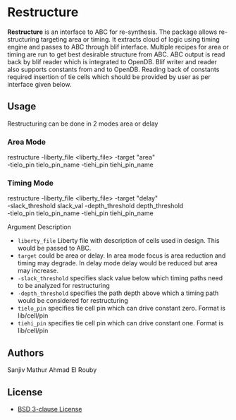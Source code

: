 # Restructure

**Restructure** is an interface to ABC for re-synthesis. The package allows
re-structuring targeting area or timing. It extracts cloud of logic using
timing engine and passes to ABC through blif interface. Multiple recipes
for area or timing are run to get best desirable structure from ABC.
ABC output is read back by blif reader which is integrated to OpenDB.
Blif writer and reader also supports constants from and to OpenDB. Reading
back of constants required insertion of tie cells which should be provided
by user as per interface given below.


## Usage
Restructuring can be done in 2 modes area or delay

### Area Mode
restructure -liberty_file <liberty_file> -target "area" \
        -tielo_pin  tielo_pin_name -tiehi_pin  tiehi_pin_name

### Timing Mode
restructure -liberty_file <liberty_file> -target "delay" \
        -slack_threshold slack_val -depth_threshold depth_threshold\
        -tielo_pin  tielo_pin_name -tiehi_pin  tiehi_pin_name

Argument Description
- ``liberty_file`` Liberty file with description of cells used in design. This would be passed to ABC.
- ``target`` could be area or delay. In area mode focus is area reduction and timing may degrade. In delay mode delay would be reduced but area may increase.
- ``-slack_threshold`` specifies slack value below which timing paths need to be analyzed for restructuring
- ``-depth_threshold`` specifies the path depth above which a timing path would be considered for restructuring
- ``tielo_pin`` specifies tie cell pin which can drive constant zero. Format is lib/cell/pin
- ``tiehi_pin`` specifies tie cell pin which can drive constant one. Format is lib/cell/pin

## Authors
Sanjiv Mathur
Ahmad El Rouby

## License
* [BSD 3-clause License](LICENSE.md)

